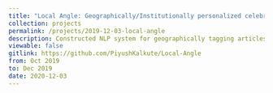 ```yaml
---
title: "Local Angle: Geographically/Institutionally personalized celebrity news feed"
collection: projects 
permalink: /projects/2019-12-03-local-angle
description: Constructed NLP system for geographically tagging articles of locally famous people to their birth city and/or alma mater. Created robust NER in Python, managed database server, and designed aesthetic UI for the personalized news feed
viewable: false
gitlink: https://github.com/PiyushKalkute/Local-Angle
from: Oct 2019
to: Dec 2019 
date: 2020-12-03
---
```

